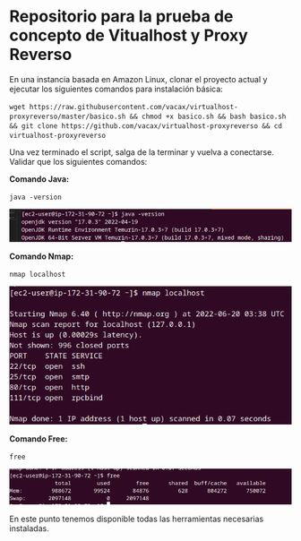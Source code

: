 # Repositorio para la prueba de concepto de Vitualhost y Proxy Reverso

En una instancia basada en Amazon Linux, clonar el proyecto actual y ejecutar los siguientes comandos para instalación básica:

`
wget https://raw.githubusercontent.com/vacax/virtualhost-proxyreverso/master/basico.sh && chmod +x basico.sh && bash basico.sh && git clone https://github.com/vacax/virtualhost-proxyreverso && cd virtualhost-proxyreverso
`

Una vez terminado el script, salga de la terminar y vuelva a conectarse. Validar que los siguientes comandos:

**Comando Java:**

`
java -version
`

![java](imagenes/java.png)

**Comando Nmap:**

`
nmap localhost
`

![nmap](imagenes/nmap.png)

**Comando Free:**

`
free 
`

![free](imagenes/free.png)

En este punto tenemos disponible todas las herramientas necesarias instaladas.

